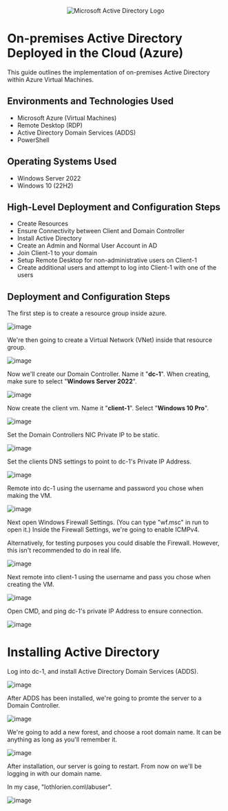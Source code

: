 <p align="center">
<img src="https://i.imgur.com/pU5A58S.png" alt="Microsoft Active Directory Logo"/>
</p>

<h1>On-premises Active Directory Deployed in the Cloud (Azure)</h1>
This guide outlines the implementation of on-premises Active Directory within Azure Virtual Machines.<br />

<h2>Environments and Technologies Used</h2>

- Microsoft Azure (Virtual Machines)
- Remote Desktop (RDP)
- Active Directory Domain Services (ADDS)
- PowerShell

<h2>Operating Systems Used </h2>

- Windows Server 2022
- Windows 10 (22H2)

<h2>High-Level Deployment and Configuration Steps</h2>

- Create Resources
- Ensure Connectivity between Client and Domain Controller
- Install Active Directory
- Create an Admin and Normal User Account in AD
- Join Client-1 to your domain
- Setup Remote Desktop for non-administrative users on Client-1
- Create additional users and attempt to log into Client-1 with one of the users

<h2>Deployment and Configuration Steps</h2>

The first step is to create a resource group inside azure.

![image](https://github.com/user-attachments/assets/bf3c33af-1a67-4bc5-95fd-fff5027f07df)

We're then going to create a Virtual Network (VNet) inside that resource group.

![image](https://github.com/user-attachments/assets/0833969b-12cd-49b8-a2d2-36d672a6986e)

Now we'll create our Domain Controller. Name it "**dc-1**". When creating, make sure to select "**Windows Server 2022**".

![image](https://github.com/user-attachments/assets/11912d0a-48c9-4d9f-9de9-62c2598ffff6)

Now create the client vm. Name it "**client-1**". Select "**Windows 10 Pro**".

![image](https://github.com/user-attachments/assets/43296530-1929-42ac-b7fb-ad3e035c2009)

Set the Domain Controllers NIC Private IP to be static.

![image](https://github.com/user-attachments/assets/1daa691e-e6b2-425e-b9a8-057181919973)

Set the clients DNS settings to point to dc-1's Private IP Address.

![image](https://github.com/user-attachments/assets/9803e958-a005-44c0-89ee-db1b88e430c5)

Remote into dc-1 using the username and password you chose when making the VM.

![image](https://github.com/user-attachments/assets/5b5dd756-31d6-4c64-b194-4af2fdcbaad1)

Next open Windows Firewall Settings. (You can type "wf.msc" in run to open it.) Inside the Firewall Settings, we're going to enable ICMPv4. </p>
Alternatively, for testing purposes you could disable the Firewall. However, this isn't recommended to do in real life.

![image](https://github.com/user-attachments/assets/d88fa59a-3cb8-4ef4-be4e-16aeff715237)

Next remote into client-1 using the username and pass you chose when creating the VM.

![image](https://github.com/user-attachments/assets/6e3b6723-21f8-47e6-a040-85d9ff176582)

Open CMD, and ping dc-1's private IP Address to ensure connection. 

![image](https://github.com/user-attachments/assets/a35c2f3a-2074-4167-8a99-7a4eccaef99f)

# Installing Active Directory </h2>

Log into dc-1, and install Active Directory Domain Services (ADDS). 

![image](https://github.com/user-attachments/assets/7ab06228-7e90-4032-9ba4-023144bd3859)

After ADDS has been installed, we're going to promte the server to a Domain Controller.

![image](https://github.com/user-attachments/assets/e6001a0a-7838-4d14-9481-7ad7b518bb80)

We're going to add a new forest, and choose a root domain name. It can be anything as long as you'll remember it.

![image](https://github.com/user-attachments/assets/f7423671-178d-42d6-84bf-b1a16f140866)

After installation, our server is going to restart. From now on we'll be logging in with our domain name. </p>
In my case, "lothlorien.com\labuser".

![image](https://github.com/user-attachments/assets/77f2b73e-d9fb-4f38-9d59-cd662bdb4c63)



















